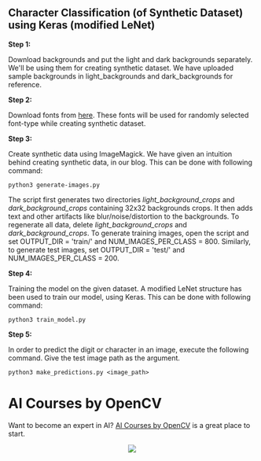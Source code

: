 ## Character Classification (of Synthetic Dataset) using Keras (modified LeNet)

**Step 1:**

Download backgrounds and put the light and dark backgrounds separately. We'll be using them for creating synthetic dataset. We have uploaded sample backgrounds in light_backgrounds and dark_backgrounds for reference. 

**Step 2:**

Download fonts from [here](https://fonts.google.com/). These fonts will be used for randomly selected font-type while creating synthetic dataset. 

**Step 3:**

Create synthetic data using ImageMagick. We have given an intuition behind creating synthetic data, in our blog. This can be done with following command:

`python3 generate-images.py` 

The script first generates two directories *light_background_crops* and *dark_background_crops* containing 32x32 backgrounds crops. It then adds text and other artifacts like blur/noise/distortion to the backgrounds. To regenerate all data, delete *light_background_crops* and *dark_background_crops*. To generate training images, open the script and set OUTPUT_DIR = 'train/' and NUM_IMAGES_PER_CLASS = 800. Similarly, to generate test images, set OUTPUT_DIR = 'test/' and NUM_IMAGES_PER_CLASS = 200. 

**Step 4:** 

Training the model on the given dataset. A modified LeNet structure has been used to train our model, using Keras. This can be done with following command:

`python3 train_model.py`

**Step 5:**

In order to predict the digit or character in an image, execute the following command. Give the test image path as the argument. 

`python3 make_predictions.py <image_path>`


# AI Courses by OpenCV

Want to become an expert in AI? [AI Courses by OpenCV](https://opencv.org/courses/) is a great place to start. 

<a href="https://opencv.org/courses/">
<p align="center"> 
<img src="https://www.learnopencv.com/wp-content/uploads/2020/04/AI-Courses-By-OpenCV-Github.png">
</p>
</a>
